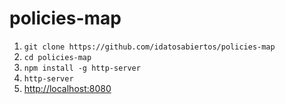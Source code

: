 # policies-map


1. `git clone https://github.com/idatosabiertos/policies-map`
2. `cd policies-map`
3. `npm install -g http-server` 
4. `http-server` 
5. [http://localhost:8080](http://localhost:8080)
